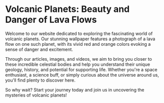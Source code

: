 <!--
Write me markdown content of website with wallpaper:

"A photograph of a lava flow on a volcanic planet, with the red and orange colors evoking a sense of danger and excitement."

The header of the page should not be copy of the text but rather a real content of the website which is using this wallpaper.
-->

<!--font:Inter-->

# Volcanic Planets: Beauty and Danger of Lava Flows

Welcome to our website dedicated to exploring the fascinating world of volcanic planets. Our stunning wallpaper features a photograph of a lava flow on one such planet, with its vivid red and orange colors evoking a sense of danger and excitement.

Through our articles, images, and videos, we aim to bring you closer to these incredible celestial bodies and help you understand their unique geology, history, and potential for supporting life. Whether you're a space enthusiast, a science buff, or simply curious about the universe around us, you'll find plenty to discover here.

So why wait? Start your journey today and join us in uncovering the mysteries of volcanic planets!

